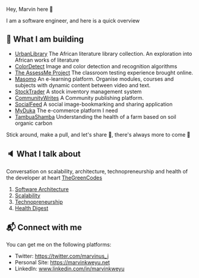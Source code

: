 Hey, Marvin here :wave:

I am a software engineer, and here is a quick overview

## :construction_worker: What I am building

 - [UrbanLibrary](https://urbanlibrary.marvinkweyu.net)
 The African literature library collection. An exploration into African works of literature
 - [ColorDetect](https://colordetect.readthedocs.io/en/latest/colordetect.html)
 Image and color detection and recognition algorithms
 - [The AssessMe Project](https://github.com/MarvinKweyu/AssessMe)
 The classroom testing experience brought online.
 - [Masomo](https://github.com/MarvinKweyu/masomo)
An e-learning platform. Organise modules, courses and subjects with dynamic content between video and text.
 - [StockTrader](https://github.com/MarvinKweyu/stock-trader)
 A stock inventory management system
 - [CommunityWrites](https://github.com/MarvinKweyu/CommunityWrites)
 A Community publishing platform.
 - [SocialFeed](https://github.com/MarvinKweyu/social-feed)
 A social image-bookmarking and sharing application 
 - [MyDuka](https://github.com/MarvinKweyu/myduka)
 The e-commerce platform I need
 - [TambuaShamba](https://github.com/MarvinKweyu/tambua-shamba/)
 Understanding the health of a farm based on soil organic carbon
 
 Stick around, make a pull, and let's share :rocket:, there's always more to come :construction_worker:
 
 
 ## :speaker: What I talk about
 
 Conversation on scalability, architecture, technopreneurship and health of the developer at heart
 [TheGreenCodes](https://thegreencodes.com/)
 
1. [Software Architecture](https://thegreencodes.com/series/architectural-patterns)
2. [Scalability](https://thegreencodes.com/going-enterprise-and-its-aftermath)
3. [Technopreneurship](https://thegreencodes.com/series/the-entrepreneur)
4. [Health Digest](https://thegreencodes.com/series/health-digest)
 

 ## :mailbox_with_mail: Connect with me
 
 You can get me on the following platforms:
 
 - Twitter: https://twitter.com/marvinus_j
 - Personal Site: https://marvinkweyu.net
 - LinkedIn: www.linkedin.com/in/marvinkweyu
 
